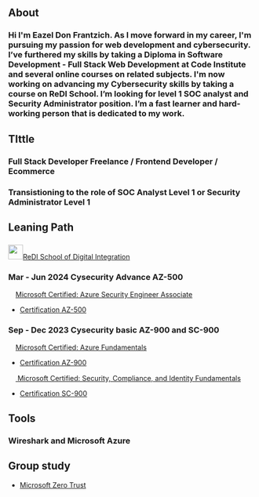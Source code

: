 

## About 
### Hi I'm Eazel Don Frantzich. As I move forward in my career, I'm pursuing my passion for web development and cybersecurity. I’ve furthered my skills by taking a Diploma in Software Development - Full Stack Web Development at Code Institute and several online courses on related subjects. I'm now working on advancing my Cybersecurity skills by taking a course on ReDI School. I’m looking for level 1 SOC analyst and Security Administrator position. I’m a fast learner and hard-working person that is dedicated to my work.

## TIttle
### Full Stack Developer Freelance / Frontend Developer / Ecommerce 
### Transistioning to the role of SOC Analyst Level 1 or Security Administrator Level 1

## Leaning Path
### 
<img width="30" src="https://i.imgur.com/DQGvQpe.png"><a href="https://www.linkedin.com/school/redi-school-of-digital-integration/posts/?feedView=all">ReDI School of Digital Integration</a></img> 

### Mar - Jun 2024 Cysecurity Advance AZ-500
<img width="15" src="https://i.imgur.com/7ATok04.png"><a href="https://learn.microsoft.com/en-us/credentials/certifications/azure-security-engineer/?practice-assessment-type=certification">Microsoft Certified: Azure Security Engineer Associate</a> </img> 
<br>
- <a href="https://learn.microsoft.com/en-gb/users/eazel-1101/credentials/663189b97cfe34e5?ref=https%3A%2F%2Fwww.linkedin.com%2F">Certification AZ-500</a>
### Sep - Dec 2023 Cysecurity basic AZ-900 and SC-900
<img width="15" src="https://i.imgur.com/7ATok04.png"><a href="https://learn.microsoft.com/en-us/credentials/certifications/azure-fundamentals/?practice-assessment-type=certification">Microsoft Certified: Azure Fundamentals</a></img> 
<br>
- <a href="https://learn.microsoft.com/en-us/users/eazel-1101/credentials/ff61854784785177?ref=https%3A%2F%2Fwww.linkedin.com%2F">Certification AZ-900</a>

<img width="15" src="https://i.imgur.com/7ATok04.png"><a href="https://learn.microsoft.com/en-us/credentials/certifications/security-compliance-and-identity-fundamentals/?practice-assessment-type=certification"> Microsoft Certified: Security, Compliance, and Identity Fundamentals</a></img>
<br>
- <a href="https://learn.microsoft.com/en-gb/users/eazel-1101/credentials/662a76867f40a136?ref=https%3A%2F%2Fwww.linkedin.com%2F">Certification SC-900</a>

## Tools
### Wireshark and Microsoft Azure
## Group study
- <a href="https://learn.microsoft.com/en-us/security/zero-trust/zero-trust-overview">Microsoft Zero Trust</a>
